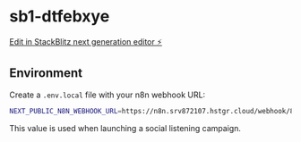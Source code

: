 # sb1-dtfebxye

[Edit in StackBlitz next generation editor ⚡️](https://stackblitz.com/~/github.com/abdelrahmanelsayyad/sb1-dtfebxye)

## Environment

Create a `.env.local` file with your n8n webhook URL:

```bash
NEXT_PUBLIC_N8N_WEBHOOK_URL=https://n8n.srv872107.hstgr.cloud/webhook/8d7fd1cb-4b17-409b-b890-73fb176a1673
```

This value is used when launching a social listening campaign.
